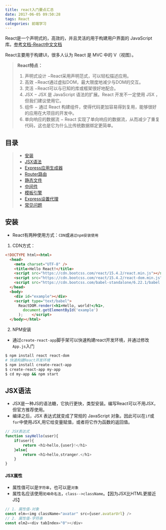 ```yaml
---
title: react入门要点汇总
date: 2017-06-05 09:50:28
tags: React
categories: 前端学习
---
```

React是一个声明式的，高效的，并且灵活的用于构建用户界面的 JavaScript 库。[参考文档-React中文文档](https://react.css88.com/docs/introducing-jsx.html)

React主要用于构建UI，很多人认为 React 是 MVC 中的 V（视图）。
<!--more-->
> **React特点：**
> 1. 声明式设计 −React采用声明范式，可以轻松描述应用。
> 2. 高效 −React通过虚拟DOM，最大限度地减少与DOM的交互。
> 3. 灵活 −React可以与已知的库或框架很好地配合。
> 4. JSX − JSX 是 JavaScript 语法的扩展。React 开发不一定使用 JSX ，但我们建议使用它。
> 5. 组件 − 通过 React 构建组件，使得代码更加容易得到复用，能够很好的应用在大项目的开发中。
> 6. 单向响应的数据流 − React 实现了单向响应的数据流，从而减少了重复代码，这也是它为什么比传统数据绑定更简单。

## 目录
> - [安装](#安装)
> - [JSX语法](#JSX语法)
> - [Express应用生成器](#Express应用生成器)
> - [Router路由](#Router路由)
> - [静态文件](#静态文件)
> - [中间件](#中间件)
> - [模板引擎](#模板引擎)
> - [Express设置代理](#Express设置代理)
> - [常见问题](#常见问题)

## 安装
- React有两种使用方式：`CDN`或`通过npm安装使用`
1. CDN方式：
```html
<!DOCTYPE html><html>
  <head>
    <meta charset="UTF-8" />
    <title>Hello React!</title>
    <script src="https://cdn.bootcss.com/react/15.4.2/react.min.js"></script>
    <script src="https://cdn.bootcss.com/react/15.4.2/react-dom.min.js"></script>
    <script src="https://cdn.bootcss.com/babel-standalone/6.22.1/babel.min.js"></script>
  </head>
  <body>
    <div id="example"></div>
    <script type="text/babel">
      ReactDOM.render(<h1>Hello, world!</h1>,
        document.getElementById('example')
      );    </script>
  </body></html>
```
2. NPM安装
- 通过`create-react-app`脚手架可以快速构建react开发环境，并通过修改`App.js`入门
```bash
$ npm install react react-dom
# 快速构建React开发环境
$ npm install create-react-app
$ create-react-app my-app
$ cd my-app && npm start
```

## JSX语法
- JSX是一种JS的语法糖，它执行更快，类型安装。编写React可以不用JSX，但官方推荐使用。
- 编译之后，JSX 表达式就变成了常规的 JavaScript 对象。因此可以在`if`或`for`中使用JSX,用它给变量赋值，或者将它作为函数的返回值。
```js
// JSX表达式
function sayHello(user){
    if(user){
        return <h1>hello,{user}!</h1>
    }else{
        return <h1>hello,stranger.</h1>
    }
}
```

#### JSX属性
- 属性值可以是`字符串`，也可以是`对象`
- 属性名应该使用`驼峰命名法`，`class-->className`。【因为JSX比HTML更接近JS】

```js
// 1. 属性值-对象
const elm=<img className="avatar" src={user.avatarUrl} />
// 2. 属性值-字符串
const elm2=<div tabIndex="0"></div>

```
